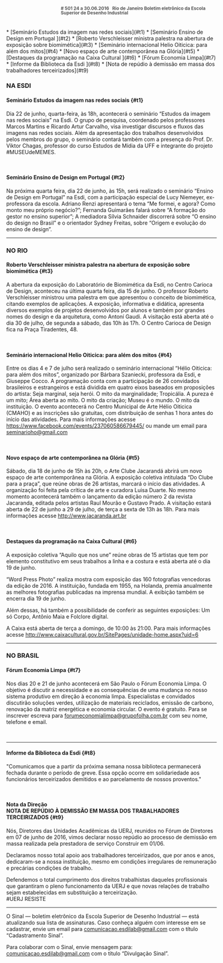 <!--
---
title: sinal 501 - Esdi
style: /_/css/sinal-novo.less
-->
<div style="background:url(img/bkg-sinal.png) no-repeat;-webkit-background-size: 100% auto;-moz-background-size: 100% auto;-o-background-size: 100% auto;background-size: 100% auto;" markdown=1>

<div style="width:40em;max-width: 40em;margin: 0 auto;" markdown=1>

<div style="line-height:1em;font-size:0.85em;font-weight:bold;color:#555;padding: 0 0 0 145px;margin:0 0 3em 0;" markdown="1">
# 501
24 a 30.06.2016   Rio de Janeiro   
Boletim eletrônico da Escola Superior de Desenho Industrial
</div>

<div class="sumario" markdown=1>
  * [Seminário Estudos da imagem nas redes sociais](#t1)
  * [Seminário Ensino de Design em Portugal ](#t2)
  * [Roberto Verschleisser ministra palestra na abertura de exposição sobre biomimética](#t3)
  * [Seminário internacional Helio Oiticica: para além dos mitos](#t4)
  * [Novo espaço de arte contemporânea na Glória](#t5)
  * [Destaques da programação na Caixa Cultural ](#t6)
  * [Fórum Economia Limpa](#t7)
  * [Informe da Biblioteca da Esdi ](#t8)
  * [Nota de repúdio à demissão em massa dos trabalhadores terceirizados](#t9)
</div>

### NA ESDI

#### Seminário Estudos da imagem nas redes sociais {#t1}

Dia 22 de junho, quarta-feira, às 18h, acontecerá o seminário “Estudos da imagem nas redes sociais” na Esdi. O grupo de pesquisa, coordenado pelos professores Marcos Martins e Ricardo Artur Carvalho, visa investigar discursos e fluxos das imagens nas redes sociais. Além da apresentação dos trabalhos desenvolvidos pelos membros do grupo, o seminário contará também com a presença do Prof. Dr. Viktor Chagas, professor do curso Estudos de Mídia da UFF e integrante do projeto #MUSEUdeMEMES. 

 

#### Seminário Ensino de Design em Portugal  {#t2}

Na próxima quarta feira, dia 22 de junho, às 15h, será realizado o seminário “Ensino de Design em Portugal” na Esdi, com a participação especial de Lucy Niemeyer, ex-professora da escola. Adriano Renzi apresentará o tema “Me formei, e agora? Como monto meu próprio negócio?”; Fernanda Guimarães falará sobre “A formação do gestor no ensino superior”; A mediadora Sílvia Schnaider discorrerá sobre “O ensino do design no Brasil” e o orientador Sydney Freitas, sobre “Origem e evolução do ensino de design”. 

---

### NO RIO 

#### Roberto Verschleisser ministra palestra na abertura de exposição sobre biomimética {#t3}

A abertura da exposição do Laboratório de Biomimética da Esdi, no Centro Carioca de Design, aconteceu na última quarta feira, dia 15 de junho. O professor Roberto Verschleisser ministrou uma palestra em que apresentou o conceito de biomimética, citando exemplos de aplicações. A exposição, informativa e didática, apresenta diversos exemplos de projetos desenvolvidos por alunos e também por grandes nomes do design e da arquitetura, como Antoní Gaudi. A visitação está aberta até o dia 30 de julho, de segunda a sábado, das 10h às 17h. O Centro Carioca de Design fica na Praça Tiradentes, 48. 

 

#### Seminário internacional Helio Oiticica: para além dos mitos {#t4}

Entre os dias 4 e 7 de julho será realizado o seminário internacional “Hélio Oiticica: para além dos mitos”, organizado por Bárbara Szaniecki, professora da Esdi, e Giuseppe Cocco. A programação conta com a participação de 26 convidados brasileiros e estrangeiros e está dividida em quatro eixos baseados em proposições do artista: Seja marginal, seja herói. O mito da marginalidade; Tropicália. A pureza é um mito; Área aberta ao mito. O mito da criação; Museu é o mundo. O mito da instituição. O evento acontecerá no Centro Municipal de Arte Hélio Oiticica (CMAHO) e as inscrições são gratuitas, com distribuição de senhas 1 hora antes do início das atividades. Para mais informações acesse https://www.facebook.com/events/237060586679445/ ou mande um email para seminarioho@gmail.com

 

#### Novo espaço de arte contemporânea na Glória {#t5}

Sábado, dia 18 de junho de 15h às 20h, o Arte Clube Jacarandá abrirá um novo espaço de arte contemporânea na Glória. A exposição coletiva intitulada “Do Clube para a praça”, que reúne obras de 26 artistas, marcará o início das atividades. A organização foi feita pela crítica de arte e curadora Luisa Duarte. No mesmo momento acontecerá também o lançamento da edição número 2 da revista Jacaranda, editada pelos artistas Raul Mourão e Gustavo Prado. A visitação estará aberta de 22 de junho a 29 de julho, de terça a sexta de 13h às 18h. Para mais informações acesse http://www.jacaranda.art.br 


 

#### Destaques da programação na Caixa Cultural {#t6}

A exposição coletiva “Aquilo que nos une” reúne obras de 15 artistas que tem por elemento constitutivo em seus trabalhos a linha e a costura e está aberta até o dia 19 de junho. 

“Word Press Photo” realiza mostra com exposição das 160 fotografias vencedoras da edição de 2016. A instituição, fundada em 1955, na Holanda, premia anualmente as melhores fotografias publicadas na imprensa mundial. A exibição também se encerra dia 19 de junho. 

Além dessas, há também a possibilidade de conferir as seguintes exposições: Um só Corpo, Antônio Maia e  Folclore digital. 

A Caixa está aberta de terça a domingo, de 10:00 às 21:00. Para mais informações acesse http://www.caixacultural.gov.br/SitePages/unidade-home.aspx?uid=6 

- - -

### NO BRASIL

#### Fórum Economia Limpa {#t7}

Nos dias 20 e 21 de junho acontecerá em São Paulo o Fórum Economia Limpa. O objetivo é discutir a necessidade e as consequências de uma mudança no nosso sistema produtivo em direção à economia limpa. Especialistas e convidados discutirão soluções verdes, utilização de materiais reciclados, emissão de carbono, renovação da matriz energética e economia circular. O evento é gratuito. Para se inscrever escreva para forumeconomialimpa@grupofolha.com.br com seu nome, telefone e email.

 

- - -

#### Informe da Biblioteca da Esdi {#t8}

"Comunicamos que a partir da próxima semana nossa biblioteca permanecerá fechada durante o período de greve. Essa opção ocorre em solidariedade aos funcionários terceirizados demitidos e ao parcelamento de nossos proventos."

 

#### Nota da Direção <br />NOTA DE REPÚDIO À DEMISSÃO EM MASSA DOS TRABALHADORES TERCEIRIZADOS {#t9}

Nós, Diretores das Unidades Acadêmicas da UERJ, reunidos no Fórum de Diretores em 07 de junho de 2016, vimos declarar nosso repúdio ao processo de demissão em massa realizada pela prestadora de serviço Construir em 01/06.

Declaramos nosso total apoio aos trabalhadores terceirizados, que por anos e anos, dedicaram-se a nossa instituição, mesmo em condições irregulares de remuneração e precárias condições de trabalho.

Defendemos o total cumprimento dos direitos trabalhistas daqueles profissionais que garantiram o pleno funcionamento da UERJ e que novas relações de trabalho sejam estabelecidas em substituição a terceirização.   
‪#‎UERJ‬ RESISTE

- - -

O Sinal — boletim eletrônico da Escola Superior de Desenho Industrial — está atualizando sua lista de assinaturas. Caso conheça alguém com interesse em se cadastrar, envie um email para comunicacao.esdilab@gmail.com com o título “Cadastramento Sinal”. 

Para colaborar com o Sinal, envie mensagem para: comunicacao.esdilab@gmail.com com o título “Divulgação Sinal”.

</div>
</div>
<img src="img/bkg-sinal.png" style="display:none;opacity:0;width:0;height:0;" />
